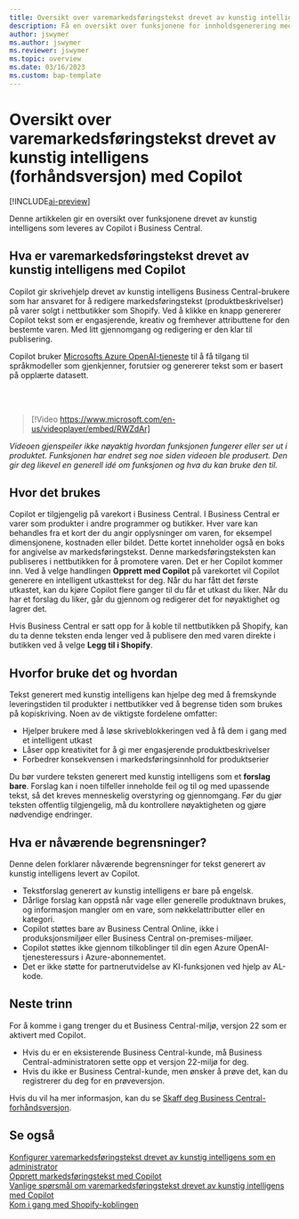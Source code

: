 ```yaml
---
title: Oversikt over varemarkedsføringstekst drevet av kunstig intelligens (forhåndsversjon) med Copilot
description: Få en oversikt over funksjonene for innholdsgenerering med kunstig intelligens i Business Central
author: jswymer
ms.author: jswymer
ms.reviewer: jswymer
ms.topic: overview
ms.date: 03/16/2023
ms.custom: bap-template
---
```

# Oversikt over varemarkedsføringstekst drevet av kunstig intelligens (forhåndsversjon) med Copilot

[!INCLUDE[ai-preview](includes/ai-preview.md)]

Denne artikkelen gir en oversikt over funksjonene drevet av kunstig intelligens som leveres av Copilot i Business Central.

## Hva er varemarkedsføringstekst drevet av kunstig intelligens med Copilot

Copilot gir skrivehjelp drevet av kunstig intelligens Business Central-brukere som har ansvaret for å redigere markedsføringstekst (produktbeskrivelser) på varer solgt i nettbutikker som Shopify. Ved å klikke en knapp genererer Copilot tekst som er engasjerende, kreativ og fremhever attributtene for den bestemte varen. Med litt gjennomgang og redigering er den klar til publisering.

Copilot bruker [Microsofts Azure OpenAI-tjeneste](/azure/cognitive-services/openai/overview) til å få tilgang til språkmodeller som gjenkjenner, forutsier og genererer tekst som er basert på opplærte datasett.

<br><br>  

> [!Video https://www.microsoft.com/en-us/videoplayer/embed/RWZdAr]

*Videoen gjenspeiler ikke nøyaktig hvordan funksjonen fungerer eller ser ut i produktet. Funksjonen har endret seg noe siden videoen ble produsert. Den gir deg likevel en generell idé om funksjonen og hva du kan bruke den til.*
  
## Hvor det brukes

Copilot er tilgjengelig på varekort i Business Central. I Business Central er varer som produkter i andre programmer og butikker. Hver vare kan behandles fra et kort der du angir opplysninger om varen, for eksempel dimensjonene, kostnaden eller bildet. Dette kortet inneholder også en boks for angivelse av markedsføringstekst. Denne markedsføringsteksten kan publiseres i nettbutikken for å promotere varen. Det er her Copilot kommer inn. Ved å velge handlingen **Opprett med Copilot** på varekortet vil Copilot generere en intelligent utkasttekst for deg. Når du har fått det første utkastet, kan du kjøre Copilot flere ganger til du får et utkast du liker. Når du har et forslag du liker, går du gjennom og redigerer det for nøyaktighet og lagrer det.

Hvis Business Central er satt opp for å koble til nettbutikken på Shopify, kan du ta denne teksten enda lenger ved å publisere den med varen direkte i butikken ved å velge **Legg til i Shopify**.

## Hvorfor bruke det og hvordan

Tekst generert med kunstig intelligens kan hjelpe deg med å fremskynde leveringstiden til produkter i nettbutikker ved å begrense tiden som brukes på kopiskriving. Noen av de viktigste fordelene omfatter:

- Hjelper brukere med å løse skriveblokkeringen ved å få dem i gang med et intelligent utkast
- Låser opp kreativitet for å gi mer engasjerende produktbeskrivelser
- Forbedrer konsekvensen i markedsføringsinnhold for produktserier

Du bør vurdere teksten generert med kunstig intelligens som et **forslag bare**. Forslag kan i noen tilfeller inneholde feil og til og med upassende tekst, så det kreves menneskelig overstyring og gjennomgang. Før du gjør teksten offentlig tilgjengelig, må du kontrollere nøyaktigheten og gjøre nødvendige endringer.

## Hva er nåværende begrensninger?

Denne delen forklarer nåværende begrensninger for tekst generert av kunstig intelligens levert av Copilot.

- Tekstforslag generert av kunstig intelligens er bare på engelsk.
- Dårlige forslag kan oppstå når vage eller generelle produktnavn brukes, og informasjon mangler om en vare, som nøkkelattributter eller en kategori.
- Copilot støttes bare av Business Central Online, ikke i produksjonsmiljøer eller Business Central on-premises-miljøer.
- Copilot støttes ikke gjennom tilkoblinger til din egen Azure OpenAI-tjenesteressurs i Azure-abonnementet.
- Det er ikke støtte for partnerutvidelse av KI-funksjonen ved hjelp av AL-kode.

## Neste trinn

For å komme i gang trenger du et Business Central-miljø, versjon 22 som er aktivert med Copilot.

- Hvis du er en eksisterende Business Central-kunde, må Business Central-administratoren sette opp et versjon 22-miljø for deg.
- Hvis du ikke er Business Central-kunde, men ønsker å prøve det, kan du registrerer du deg for en prøveversjon.

Hvis du vil ha mer informasjon, kan du se [Skaff deg Business Central-forhåndsversjon](ai-preview-getstarted.md).  

## Se også

[Konfigurer varemarkedsføringstekst drevet av kunstig intelligens som en administrator](enable-ai.md)  
[Opprett markedsføringstekst med Copilot](item-marketing-text.md)  
[Vanlige spørsmål om varemarkedsføringstekst drevet av kunstig intelligens med Copilot](ai-faq.md)  
[Kom i gang med Shopify-koblingen](shopify/get-started.md)  